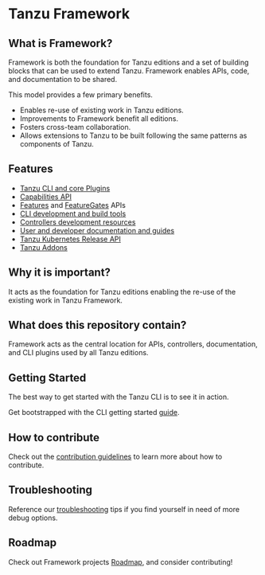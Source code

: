 # Tanzu Framework

## What is Framework?
Framework is both the foundation for Tanzu editions and a set of
building blocks that can be used to extend Tanzu. Framework enables
APIs, code, and documentation to be shared.

This model provides a few primary benefits.

* Enables re-use of existing work in Tanzu editions.
* Improvements to Framework benefit all editions.
* Fosters cross-team collaboration.
* Allows extensions to Tanzu to be built following the same patterns as
  components of Tanzu.

## Features

- [Tanzu CLI and core Plugins](docs/cli/commands/)
- [Capabilities API](apis/run/v1alpha1/capability_types.go)
- [Features](apis/config/v1alpha1/feature_types.go) and [FeatureGates](apis/config/v1alpha1/featuregate_types.go) APIs
- [CLI development and build tools](docs/cli/cli-architecture.md)
- [Controllers development resources](docs/api-machinery/)
- [User and developer documentation and guides](docs/dev/)
- [Tanzu Kubernetes Release API](apis/run/v1alpha1/tanzukubernetesrelease_types.go)
- [Tanzu Addons](addons/)

## Why it is important?
It acts as the foundation for Tanzu editions enabling the re-use of the existing work
in Tanzu Framework.

## What does this repository contain?
Framework acts as the central location for APIs, controllers,
documentation, and CLI plugins used by all Tanzu editions.

## Getting Started
The best way to get started with the Tanzu CLI is to see it in action.

Get bootstrapped with the CLI getting started [guide](docs/cli/getting-started.md).

## How to contribute
Check out the [contribution guidelines](CONTRIBUTING.md) to learn more about how to contribute.

## Troubleshooting
Reference our [troubleshooting](docs/dev/troubleshooting.md) tips if you find yourself in need of more debug options.

## Roadmap
Check out Framework projects [Roadmap](ROADMAP.md), and consider contributing!
